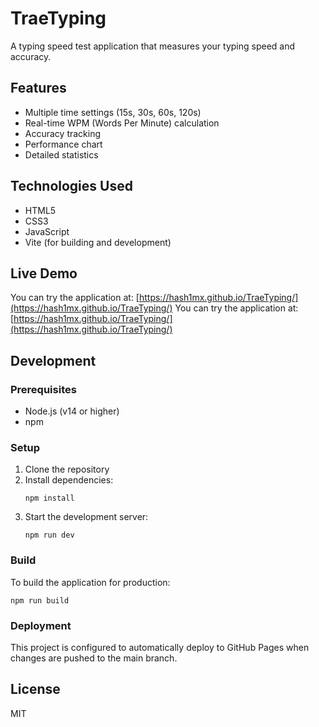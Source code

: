 # TraeTyping

A typing speed test application that measures your typing speed and accuracy.

## Features

- Multiple time settings (15s, 30s, 60s, 120s)
- Real-time WPM (Words Per Minute) calculation
- Accuracy tracking
- Performance chart
- Detailed statistics

## Technologies Used

- HTML5
- CSS3
- JavaScript
- Vite (for building and development)

## Live Demo

You can try the application at: [https://hash1mx.github.io/TraeTyping/](https://hash1mx.github.io/TraeTyping/)
You can try the application at: [https://hash1mx.github.io/TraeTyping/](https://hash1mx.github.io/TraeTyping/)

## Development

### Prerequisites

- Node.js (v14 or higher)
- npm

### Setup

1. Clone the repository
2. Install dependencies:
   ```
   npm install
   ```
3. Start the development server:
   ```
   npm run dev
   ```

### Build

To build the application for production:

```
npm run build
```

### Deployment

This project is configured to automatically deploy to GitHub Pages when changes are pushed to the main branch.

## License

MIT
